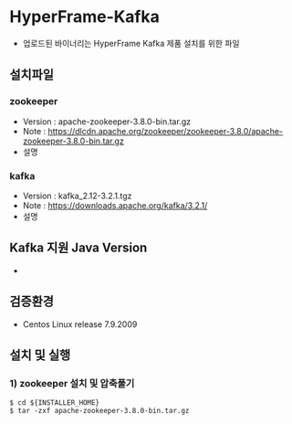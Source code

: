 # HyperFrame-Kafka
- 업로드된 바이너리는 HyperFrame Kafka 제품 설치를 위한 파일

## 설치파일
### zookeeper
* Version : apache-zookeeper-3.8.0-bin.tar.gz
* Note : https://dlcdn.apache.org/zookeeper/zookeeper-3.8.0/apache-zookeeper-3.8.0-bin.tar.gz
* 설명

### kafka
* Version : kafka_2.12-3.2.1.tgz
* Note : https://downloads.apache.org/kafka/3.2.1/
* 설명

## Kafka 지원 Java Version
* 

## 검증환경
* Centos Linux release 7.9.2009

## 설치 및 실행

### 1) zookeeper 설치 및 압축풀기

    $ cd ${INSTALLER_HOME}
    $ tar -zxf apache-zookeeper-3.8.0-bin.tar.gz
